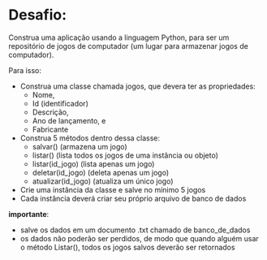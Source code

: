 # Desafio:

Construa uma aplicação usando a linguagem Python, para ser um repositório de jogos de computador (um lugar para armazenar jogos de computador).

Para isso: 
- Construa uma classe chamada jogos, que devera ter as propriedades:
  - Nome,
  - Id (identificador)
  - Descrição,
  - Ano de lançamento, e  
  - Fabricante
- Construa 5 métodos dentro dessa classe:
    - salvar() (armazena um jogo)
    - listar() (lista todos os jogos de uma instância ou objeto)
    - listar(id_jogo) (lista apenas um jogo)
    - deletar(id_jogo) (deleta apenas um jogo)
    - atualizar(id_jogo) (atualiza um único jogo) 
- Crie uma instância da classe e salve no mínimo 5 jogos
- Cada instância deverá criar seu próprio arquivo de banco de dados
  
**importante**: 
- salve os dados em um documento .txt chamado de banco_de_dados
- os dados não poderão ser perdidos, de modo que quando alguém usar o método Listar(), todos os jogos 
  salvos deverão ser retornados
